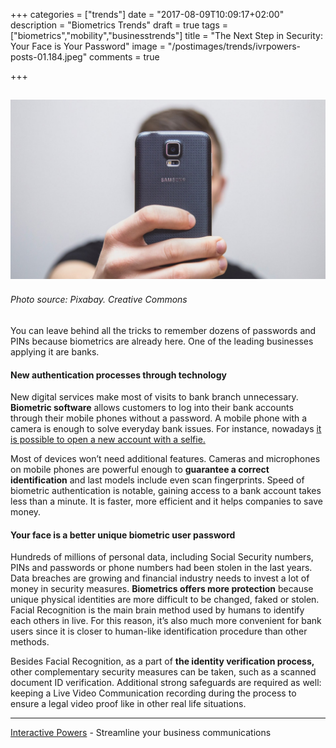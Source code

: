 +++
categories = ["trends"]
date = "2017-08-09T10:09:17+02:00"
description = "Biometrics Trends"
draft = true
tags = ["biometrics","mobility","businesstrends"]
title = "The Next Step in Security: Your Face is Your Password"
image = "/postimages/trends/ivrpowers-posts-01.184.jpeg"
comments = true

+++

![Boy taking a selfie](/postimages/trends/ivrpowers-posts-01.184.jpeg)
------------
###### Photo source: Pixabay. Creative Commons
  
 
You can leave behind all the tricks to remember dozens of passwords and PINs because biometrics are already here. One of the leading businesses applying it are banks.

 
#### New authentication processes through technology
 
New digital services make most of visits to bank branch unnecessary. **Biometric software** allows customers to log into their bank accounts through their mobile phones without a password. A mobile phone with a camera is enough to solve everyday bank issues. For instance, nowadays [it is possible to open a new account with a selfie.](http://www.independent.co.uk/life-style/gadgets-and-tech/hsbc-customers-open-bank-accounts-selfies-biometrics-security-a7225916.html)
 
Most of devices won’t need additional features. Cameras and microphones on mobile phones are powerful enough to **guarantee a correct identification** and last models include even scan fingerprints. Speed of biometric authentication is notable, gaining access to a bank account takes less than a minute. It is faster, more efficient and it helps companies to save money.
 
#### Your face is a better unique biometric user password
 
Hundreds of millions of personal data, including Social Security numbers, PINs and passwords or phone numbers had been stolen in the last years. Data breaches are growing and financial industry needs to invest a lot of money in security measures. **Biometrics offers more protection** because unique physical identities are more difficult to be changed, faked or stolen. Facial Recognition is the main brain method used by humans to identify each others in live. For this reason, it’s also much more convenient for bank users since it is closer to human-like identification procedure than other methods. 
 
Besides Facial Recognition, as a part of **the identity verification process,** other complementary security measures can be taken, such as a scanned document ID verification. Additional strong safeguards are required as well: keeping a Live Video Communication recording during the process to ensure a legal video proof like in other real life situations.

---
[Interactive Powers](http://www.ivrpowers.com/ ) - Streamline your business communications


